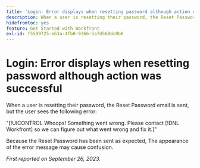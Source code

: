 ```yaml
---
title: 'Login: Error displays when resetting password although action was successful'
description: When a user is resetting their password, the Reset Password email is sent, but the user sees an error.
hidefromtoc: yes
feature: Get Started with Workfront
exl-id: f5509725-e63a-4fb0-9366-5a7d568dc0b0
---
```

# Login: Error displays when resetting password although action was successful

When a user is resetting their password, the Reset Password email is sent, but the user sees the following error:

"[!UICONTROL Whoops! Something went wrong. Please contact [!DNL Workfront] so we can figure out what went wrong and fix it.]"

Because the Reset Password has been sent as expected, The appearance of the error message may cause confusion.

_First reported on September 26, 2023._

